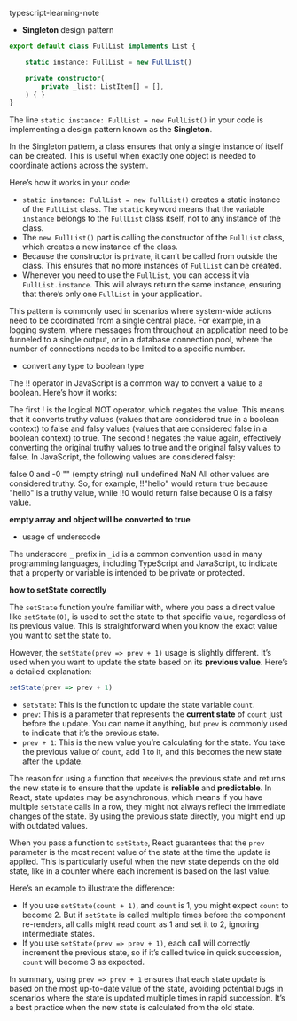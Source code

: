 typescript-learning-note

- **Singleton** design pattern

```typescript
export default class FullList implements List {

    static instance: FullList = new FullList()

    private constructor(
        private _list: ListItem[] = [],
    ) { }
}
```

The line `static instance: FullList = new FullList()` in your code is implementing a design pattern known as the **Singleton**.

In the Singleton pattern, a class ensures that only a single instance of itself can be created. This is useful when exactly one object is needed to coordinate actions across the system.

Here’s how it works in your code:

- `static instance: FullList = new FullList()` creates a static instance of the `FullList` class. The `static` keyword means that the variable `instance` belongs to the `FullList` class itself, not to any instance of the class.
- The `new FullList()` part is calling the constructor of the `FullList` class, which creates a new instance of the class.
- Because the constructor is `private`, it can’t be called from outside the class. This ensures that no more instances of `FullList` can be created.
- Whenever you need to use the `FullList`, you can access it via `FullList.instance`. This will always return the same instance, ensuring that there’s only one `FullList` in your application.

This pattern is commonly used in scenarios where system-wide actions need to be coordinated from a single central place. For example, in a logging system, where messages from throughout an application need to be funneled to a single output, or in a database connection pool, where the number of connections needs to be limited to a specific number.



- convert any type to boolean type

The !! operator in JavaScript is a common way to convert a value to a boolean. Here’s how it works:

The first ! is the logical NOT operator, which negates the value. This means that it converts truthy values (values that are considered true in a boolean context) to false and falsy values (values that are considered false in a boolean context) to true.
The second ! negates the value again, effectively converting the original truthy values to true and the original falsy values to false.
In JavaScript, the following values are considered falsy:

false
0 and -0
"" (empty string)
null
undefined
NaN
All other values are considered truthy. So, for example, !!"hello" would return true because "hello" is a truthy value, while !!0 would return false because 0 is a falsy value.

**empty array and object will be converted to true**



- usage of underscode


The underscore `_` prefix in `_id` is a common convention used in many programming languages, including TypeScript and JavaScript, to indicate that a property or variable is intended to be private or protected. 



**how to setState correctlly**

The `setState` function you’re familiar with, where you pass a direct value like `setState(0)`, is used to set the state to that specific value, regardless of its previous value. This is straightforward when you know the exact value you want to set the state to.

However, the `setState(prev => prev + 1)` usage is slightly different. It’s used when you want to update the state based on its **previous value**. Here’s a detailed explanation:

```jsx
setState(prev => prev + 1)
```



- `setState`: This is the function to update the state variable `count`.
- `prev`: This is a parameter that represents the **current state** of `count` just before the update. You can name it anything, but `prev` is commonly used to indicate that it’s the previous state.
- `prev + 1`: This is the new value you’re calculating for the state. You take the previous value of `count`, add 1 to it, and this becomes the new state after the update.

The reason for using a function that receives the previous state and returns the new state is to ensure that the update is **reliable** and **predictable**. In React, state updates may be asynchronous, which means if you have multiple `setState` calls in a row, they might not always reflect the immediate changes of the state. By using the previous state directly, you might end up with outdated values.

When you pass a function to `setState`, React guarantees that the `prev` parameter is the most recent value of the state at the time the update is applied. This is particularly useful when the new state depends on the old state, like in a counter where each increment is based on the last value.

Here’s an example to illustrate the difference:

- If you use `setState(count + 1)`, and `count` is 1, you might expect `count` to become 2. But if `setState` is called multiple times before the component re-renders, all calls might read `count` as 1 and set it to 2, ignoring intermediate states.
- If you use `setState(prev => prev + 1)`, each call will correctly increment the previous state, so if it’s called twice in quick succession, `count` will become 3 as expected.

In summary, using `prev => prev + 1` ensures that each state update is based on the most up-to-date value of the state, avoiding potential bugs in scenarios where the state is updated multiple times in rapid succession. It’s a best practice when the new state is calculated from the old state.





